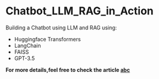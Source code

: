 # Chatbot_LLM_RAG_in_Action
Building a Chatbot using LLM and RAG using:
- Huggingface Transformers
- LangChain
- FAISS
- GPT-3.5

**For more details,feel free to check the article [abc](http)**


